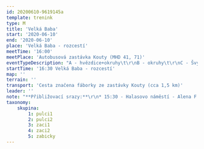 ```yaml
---
id: 20200610-9619145a
template: trenink
type: M
title: 'Velká Baba'
start: '2020-06-10'
end: '2020-06-10'
place: 'Velká Baba - rozcestí'
meetTime: '16:00'
meetPlace: 'Autobusová zastávka Kouty (MHD 41, 71)'
eventTypeDescription: "A - hvězdice+okruhy\t\r\nB - okruhy\t\r\nC - Švýcarská hra"
startTime: '16:30 Velká Baba - rozcestí'
map: ''
terrain: ''
transport: 'Cesta značena fáborky ze zastávky Kouty (cca 1,5 km)'
leader: ''
note: "**Přibližovací srazy:**\r\n* 15:30 - Halasovo náměstí - Alena F. (tel. 605 440 445)\r\n\t* *15:32\tAutobus 44 - Královo Pole, nádraží \t15:39,\t15:41\tAutobus 71 - Ivanovice, Kouty  15:55)*\r\n* 15:20 - Přívrat (parkoviště u Billy) - Lenka H. (tel. 737 353 537)\r\n\t* \r\nDejte opět dopředu vědět, kdo budet chtít srazů využít, případně kdo nabízíte odvoz."
taxonomy:
    skupina:
        1: pulci1
        2: pulci2
        3: zaci1
        4: zaci2
        5: zabicky
---
```

